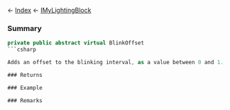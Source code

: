 ← [Index](Api-Index) ← [IMyLightingBlock](Sandbox.ModAPI.Ingame.IMyLightingBlock)

### Summary

```csharp
private public abstract virtual BlinkOffset
```csharp

Adds an offset to the blinking interval, as a value between 0 and 1.

### Returns

### Example

### Remarks

